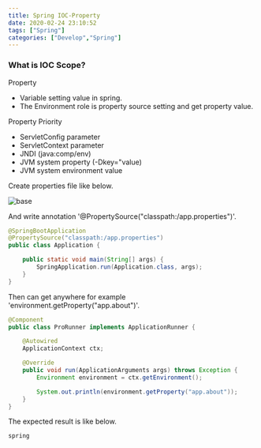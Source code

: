 ```yaml
---
title: Spring IOC-Property
date: 2020-02-24 23:10:52
tags: ["Spring"]
categories: ["Develop","Spring"]
---
```


### What is IOC Scope?

<!-- more -->

Property
- Variable setting value in spring.
- The Environment role is property source setting and get property value.

Property Priority
- ServletConfig parameter
- ServletContext parameter
- JNDI (java:comp/env)
- JVM system property (-Dkey="value)
- JVM system environment value

Create properties file like below.

![base](/document/Spring/IOCing/IOC/property.PNG)

And write annotation '@PropertySource("classpath:/app.properties")'.
~~~java
@SpringBootApplication
@PropertySource("classpath:/app.properties")
public class Application {

    public static void main(String[] args) {
        SpringApplication.run(Application.class, args);
    }
}
~~~

Then can get anywhere for example 'environment.getProperty("app.about")'.
~~~java
@Component
public class ProRunner implements ApplicationRunner {

    @Autowired
    ApplicationContext ctx;

    @Override
    public void run(ApplicationArguments args) throws Exception {
        Environment environment = ctx.getEnvironment();

        System.out.println(environment.getProperty("app.about"));
    }
}
~~~

The expected result is like below.

~~~
spring
~~~
